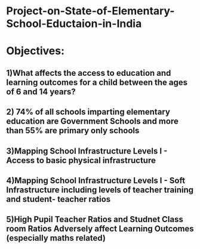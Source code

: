 # Project-on-State-of-Elementary-School-Eductaion-in-India
# Objectives:
## 1)What affects the access to education and learning outcomes for a child between the ages of 6 and 14 years?
## 2) 74% of all schools imparting elementary education are Government Schools and more than 55% are primary only schools
## 3)Mapping School Infrastructure Levels I - Access to basic physical infrastructure
## 4)Mapping School Infrastructure Levels I - Soft Infrastructure including levels of teacher training and student- teacher ratios
## 5)High Pupil Teacher Ratios and Studnet Class room Ratios Adversely affect Learning Outcomes (especially maths related)
